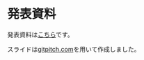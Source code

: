 # 発表資料

発表資料は[こちら](https://gitpitch.com/OpenFOAM-jp/OpenFOAM-jp_OpenCAE_journal_and_symposium/develop?p=symposium/Entry)です。

スライドは[gitpitch.com](https://gitpitch.com/docs/)を用いて作成しました。
